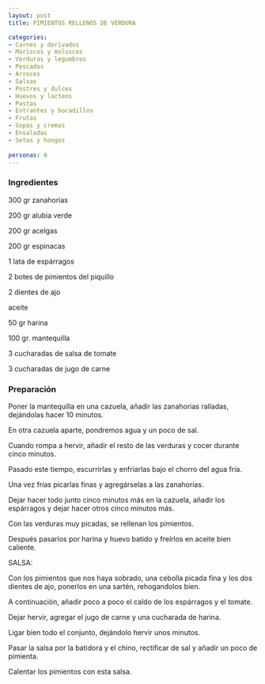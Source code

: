 ```yaml
---
layout: post
title: PIMIENTOS RELLENOS DE VERDURA

categories:
- Carnes y derivados
- Mariscos y moluscos
- Verduras y legumbres
- Pescados
- Arroces
- Salsas
- Postres y dulces
- Huevos y lacteos
- Pastas
- Entrantes y bocadillos
- Frutas
- Sopas y cremas
- Ensaladas
- Setas y hongos
 
personas: 6 
---
```

<h3>Ingredientes</h3>
300 gr zanahorias

200 gr alubia verde

200 gr acelgas

200 gr espinacas

1 lata de espárragos

2 botes de pimientos del piquillo

2 dientes de ajo

aceite

50 gr harina

100 gr. mantequilla

3 cucharadas de salsa de tomate

3 cucharadas de jugo de carne

<h3>Preparación</h3>
Poner la mantequilla en una cazuela, añadir las zanahorias ralladas, dejándolas hacer 10 minutos.

En otra cazuela aparte, pondremos agua y un poco de sal.

Cuando rompa a hervir, añadir el resto de las verduras y cocer durante cinco minutos.

Pasado este tiempo, escurrirlas y enfriarlas bajo el chorro del agua fría.

Una vez frías picarlas finas y agregárselas a las zanahorias.

Dejar hacer todo junto cinco minutos más en la cazuela, añadir los espárragos y dejar hacer otros cinco minutos más.

Con las verduras muy picadas, se rellenan los pimientos.

Después pasarlos por harina y huevo batido y freírlos en aceite bien caliente.

SALSA:

Con los pimientos que nos haya sobrado, una cebolla picada fina y los dos dientes de ajo, ponerlos en una sartén, rehogandolos bien.

A continuación, añadir poco a poco el caldo de los espárragos y el tomate.

Dejar hervir, agregar el jugo de carne y una cucharada de harina.

Ligar bien todo el conjunto, dejándolo hervir unos minutos.

Pasar la salsa por la batidora y el chino, rectificar de sal y añadir un poco de pimienta.

Calentar los pimientos con esta salsa.

